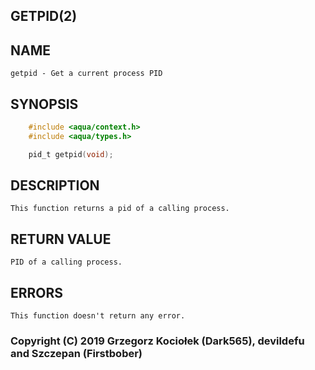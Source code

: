 ## GETPID(2)

## NAME
	getpid - Get a current process PID

## SYNOPSIS
```c
	#include <aqua/context.h>
	#include <aqua/types.h>

	pid_t getpid(void);
```

## DESCRIPTION
	This function returns a pid of a calling process.

## RETURN VALUE
	PID of a calling process.

## ERRORS
	This function doesn't return any error.

### Copyright (C) 2019 Grzegorz Kociołek (Dark565), devildefu and Szczepan (Firstbober)
